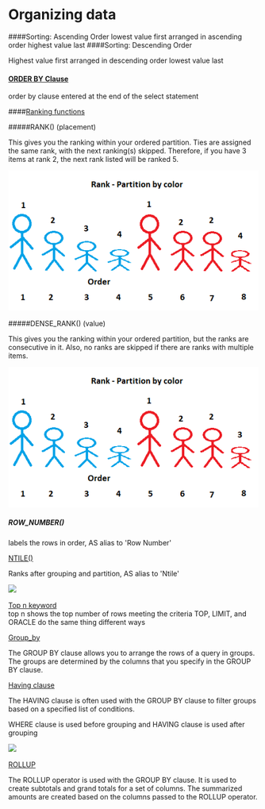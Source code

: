 # Organizing data

####Sorting: Ascending Order
lowest value first 
arranged in ascending order
highest value last
####Sorting: Descending Order

Highest value first
arranged in descending order
lowest value last

#### [ORDER BY Clause](https://www.w3schools.com/sql/sql_orderby.asp )
order by clause entered at the end of the select statement

####[Ranking functions](https://www.sqlservertutorial.net/sql-server-window-functions/sql-server-rank-function/)

#####RANK() (placement) 

This gives you the ranking within your ordered partition. Ties are assigned the same rank, with the next ranking(s) skipped. Therefore, if you have 3 items at rank 2, the next rank listed will be ranked 5.

![](7-22/Rank.png)

#####DENSE_RANK() (value) 

This gives you the ranking within your ordered partition, but the ranks are consecutive in it. Also, no ranks are skipped if there are ranks with multiple items.

![](7-22/Dense_rank.png)

##### ROW_NUMBER() 

labels the rows in order, AS alias to 'Row Number'

[NTILE()](https://www.sqlservertutorial.net/sql-server-window-functions/sql-server-ntile-function/:~:text=Introduction%20to%20SQL%20Server%20NTILE,bucket%20number%20starting%20from%20one)

Ranks after grouping and partition, AS alias to 'Ntile'

![](https://cdn.sqlservertutorial.net/wp-content/uploads/SQL-Server-NTILE-Function-with-5-groups.png)

[Top n keyword](https://www.w3schools.com/sql/sql_top.asp)  
top n shows the top number of rows meeting the criteria 
TOP, LIMIT, and ORACLE do the same thing different ways 

[Group_by](https://www.sqlservertutorial.net/sql-server-basics/sql-server-group-by)

The GROUP BY clause allows you to arrange the rows of a query in groups. The groups are determined by the columns that you specify in the GROUP BY clause.

[Having clause](https://www.sqlservertutorial.net/sql-server-basics/sql-server-having/)

The HAVING clause is often used with the GROUP BY clause to filter groups based on a specified list of conditions.

WHERE clause is used before grouping and HAVING clause is used after grouping

![](http://1.bp.blogspot.com/-GB4FY-u2LtA/VV9BZ-Tqu2I/AAAAAAAAAVU/mlM9B6m7ES8/s1600/wh.PNG)

[ROLLUP](https://www.databasejournal.com/features/mssql/using-the-rollup-cube-and-grouping-sets-operators.html)

The ROLLUP operator is used with the GROUP BY clause.  It is used to create subtotals and grand totals for a set of columns.  The summarized amounts are created based on the columns passed to the ROLLUP operator.
